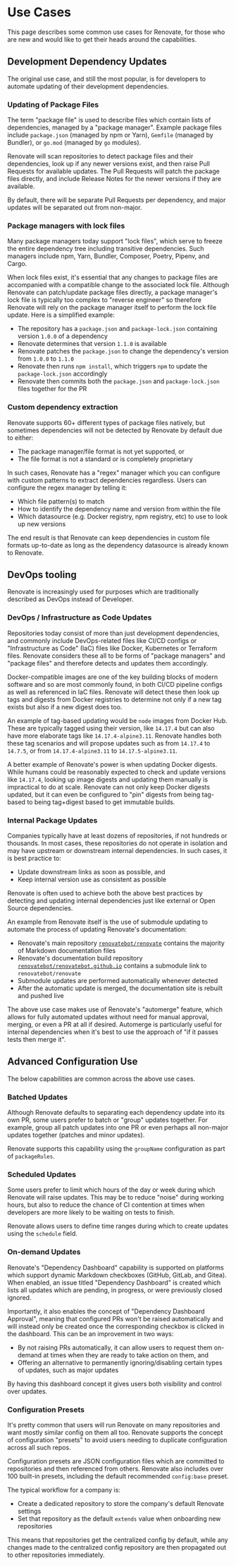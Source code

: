 # Use Cases

This page describes some common use cases for Renovate, for those who are new and would like to get their heads around the capabilities.

## Development Dependency Updates

The original use case, and still the most popular, is for developers to automate updating of their development dependencies.

### Updating of Package Files

The term "package file" is used to describe files which contain lists of dependencies, managed by a "package manager".
Example package files include `package.json` (managed by npm or Yarn), `Gemfile` (managed by Bundler), or `go.mod` (managed by `go` modules).

Renovate will scan repositories to detect package files and their dependencies, look up if any newer versions exist, and then raise Pull Requests for available updates.
The Pull Requests will patch the package files directly, and include Release Notes for the newer versions if they are available.

By default, there will be separate Pull Requests per dependency, and major updates will be separated out from non-major.

### Package managers with lock files

Many package managers today support "lock files", which serve to freeze the entire dependency tree including transitive dependencies.
Such managers include npm, Yarn, Bundler, Composer, Poetry, Pipenv, and Cargo.

When lock files exist, it's essential that any changes to package files are accompanied with a compatible change to the associated lock file.
Although Renovate can patch/update package files directly, a package manager's lock file is typically too complex to "reverse engineer" so therefore Renovate will rely on the package manager itself to perform the lock file update.
Here is a simplified example:

- The repository has a `package.json` and `package-lock.json` containing version `1.0.0` of a dependency
- Renovate determines that version `1.1.0` is available
- Renovate patches the `package.json` to change the dependency's version from `1.0.0` to `1.1.0`
- Renovate then runs `npm install`, which triggers `npm` to update the `package-lock.json` accordingly
- Renovate then commits both the `package.json` and `package-lock.json` files together for the PR

### Custom dependency extraction

Renovate supports 60+ different types of package files natively, but sometimes dependencies will not be detected by Renovate by default due to either:

- The package manager/file format is not yet supported, or
- The file format is not a standard or is completely proprietary

In such cases, Renovate has a "regex" manager which you can configure with custom patterns to extract dependencies regardless.
Users can configure the regex manager by telling it:

- Which file pattern(s) to match
- How to identify the dependency name and version from within the file
- Which datasource (e.g. Docker registry, npm registry, etc) to use to look up new versions

The end result is that Renovate can keep dependencies in custom file formats up-to-date as long as the dependency datasource is already known to Renovate.

## DevOps tooling

Renovate is increasingly used for purposes which are traditionally described as DevOps instead of Developer.

### DevOps / Infrastructure as Code Updates

Repositories today consist of more than just development dependencies, and commonly include DevOps-related files like CI/CD configs or "Infrastructure as Code" (IaC) files like Docker, Kubernetes or Terraform files.
Renovate considers these all to be forms of "package managers" and "package files" and therefore detects and updates them accordingly.

Docker-compatible images are one of the key building blocks of modern software and so are most commonly found, in both CI/CD pipeline configs as well as referenced in IaC files.
Renovate will detect these then look up tags and digests from Docker registries to determine not only if a new tag exists but also if a new digest does too.

An example of tag-based updating would be `node` images from Docker Hub.
These are typically tagged using their version, like `14.17.4` but can also have more elaborate tags like `14.17.4-alpine3.11`.
Renovate handles both these tag scenarios and will propose updates such as from `14.17.4` to `14.7.5`, or from `14.17.4-alpine3.11` to `14.17.5-alpine3.11`.

A better example of Renovate's power is when updating Docker digests.
While humans could be reasonably expected to check and update versions like `14.17.4`, looking up image digests and updating them manually is impractical to do at scale.
Renovate can not only keep Docker digests updated, but it can even be configured to "pin" digests from being tag-based to being tag+digest based to get immutable builds.

### Internal Package Updates

Companies typically have at least dozens of repositories, if not hundreds or thousands.
In most cases, these repositories do not operate in isolation and may have upstream or downstream internal dependencies.
In such cases, it is best practice to:

- Update downstream links as soon as possible, and
- Keep internal version use as consistent as possible

Renovate is often used to achieve both the above best practices by detecting and updating internal dependencies just like external or Open Source dependencies.

An example from Renovate itself is the use of submodule updating to automate the process of updating Renovate's documentation:

- Renovate's main repository [`renovatebot/renovate`](https://github.com/renovatebot/renovate) contains the majority of Markdown documentation files
- Renovate's documentation build repository [`renovatebot/renovatebot.github.io`](https://github.com/renovatebot/renovatebot.github.io) contains a submodule link to `renovatebot/renovate`
- Submodule updates are performed automatically whenever detected
- After the automatic update is merged, the documentation site is rebuilt and pushed live

The above use case makes use of Renovate's "automerge" feature, which allows for fully automated updates without need for manual approval, merging, or even a PR at all if desired.
Automerge is particularly useful for internal dependencies when it's best to use the approach of "if it passes tests then merge it".

## Advanced Configuration Use

The below capabilities are common across the above use cases.

### Batched Updates

Although Renovate defaults to separating each dependency update into its own PR, some users prefer to batch or "group" updates together.
For example, group all patch updates into one PR or even perhaps all non-major updates together (patches and minor updates).

Renovate supports this capability using the `groupName` configuration as part of `packageRules`.

### Scheduled Updates

Some users prefer to limit which hours of the day or week during which Renovate will raise updates.
This may be to reduce "noise" during working hours, but also to reduce the chance of CI contention at times when developers are more likely to be waiting on tests to finish.

Renovate allows users to define time ranges during which to create updates using the `schedule` field.

### On-demand Updates

Renovate's "Dependency Dashboard" capability is supported on platforms which support dynamic Markdown checkboxes (GitHub, GitLab, and Gitea).
When enabled, an issue titled "Dependency Dashboard" is created which lists all updates which are pending, in progress, or were previously closed ignored.

Importantly, it also enables the concept of "Dependency Dashboard Approval", meaning that configured PRs won't be raised automatically and will instead only be created once the corresponding checkbox is clicked in the dashboard.
This can be an improvement in two ways:

- By not raising PRs automatically, it can allow users to request them on-demand at times when they are ready to take action on them, and
- Offering an alternative to permanently ignoring/disabling certain types of updates, such as major updates

By having this dashboard concept it gives users both visibility and control over updates.

### Configuration Presets

It's pretty common that users will run Renovate on many repositories and want mostly similar config on them all too.
Renovate supports the concept of configuration "presets" to avoid users needing to duplicate configuration across all such repos.

Configuration presets are JSON configuration files which are committed to repositories and then referenced from others.
Renovate also includes over 100 built-in presets, including the default recommended `config:base` preset.

The typical workflow for a company is:

- Create a dedicated repository to store the company's default Renovate settings
- Set that repository as the default `extends` value when onboarding new repositories

This means that repositories get the centralized config by default, while any changes made to the centralized config repository are then propagated out to other repositories immediately.
